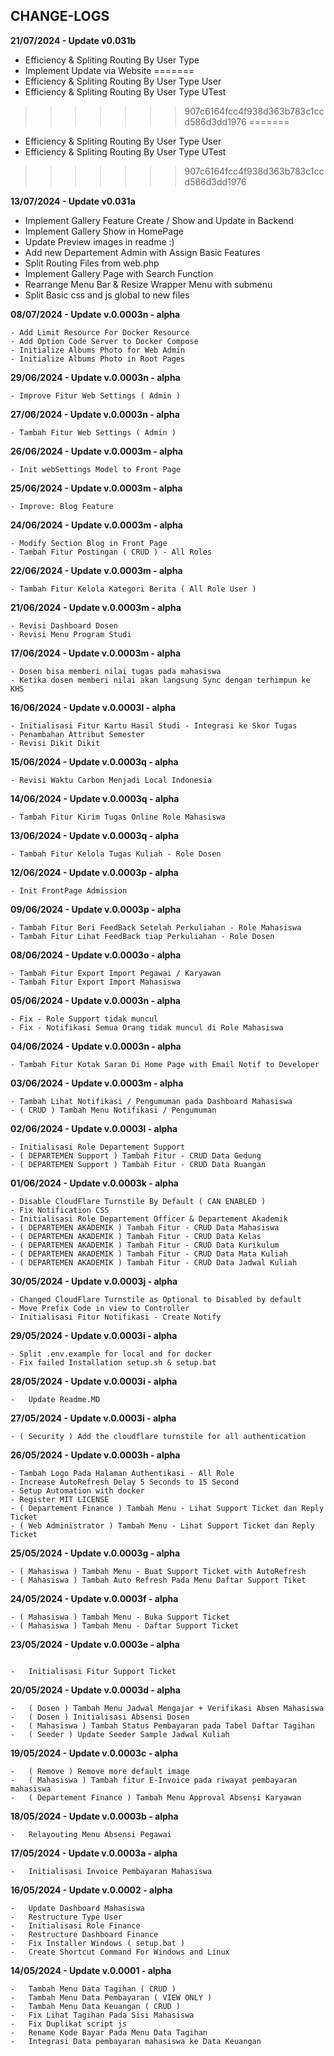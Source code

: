 ## CHANGE-LOGS

<b>21/07/2024 - Update v0.031b</b>
- Efficiency & Spliting Routing By User Type
- Implement Update via Website
=======
- Efficiency & Spliting Routing By User Type User
- Efficiency & Spliting Routing By User Type UTest
>>>>>>> 907c6164fcc4f938d363b783c1ccd586d3dd1976
=======
- Efficiency & Spliting Routing By User Type User
- Efficiency & Spliting Routing By User Type UTest
>>>>>>> 907c6164fcc4f938d363b783c1ccd586d3dd1976

<b>13/07/2024 - Update v0.031a</b>
- Implement Gallery Feature Create / Show and Update in Backend
- Implement Gallery Show in HomePage
- Update Preview images in readme :)
- Add new Departement Admin with Assign Basic Features
- Split Routing Files from web.php
- Implement Gallery Page with Search Function
- Rearrange Menu Bar & Resize Wrapper Menu with submenu
- Split Basic css and js global to new files

<b>08/07/2024 - Update v.0.0003n - alpha</b>
```
- Add Limit Resource For Docker Resource
- Add Option Code Server to Docker Compose
- Initialize Albums Photo for Web Admin
- Initialize Albums Photo in Root Pages
```
<b>29/06/2024 - Update v.0.0003n - alpha</b>

```
- Improve Fitur Web Settings ( Admin )
```

<b>27/06/2024 - Update v.0.0003n - alpha</b>

```
- Tambah Fitur Web Settings ( Admin )
```

<b>26/06/2024 - Update v.0.0003m - alpha</b>

```
- Init webSettings Model to Front Page
```

<b>25/06/2024 - Update v.0.0003m - alpha</b>

```
- Improve: Blog Feature
```

<b>24/06/2024 - Update v.0.0003m - alpha</b>

```
- Modify Section Blog in Front Page
- Tambah Fitur Postingan ( CRUD ) - All Roles
```

<b>22/06/2024 - Update v.0.0003m - alpha</b>

```
- Tambah Fitur Kelola Kategori Berita ( All Role User )
```

<b>21/06/2024 - Update v.0.0003m - alpha</b>

```
- Revisi Dashboard Dosen
- Revisi Menu Program Studi
```

<b>17/06/2024 - Update v.0.0003m - alpha</b>

```
- Dosen bisa memberi nilai tugas pada mahasiswa
- Ketika dosen memberi nilai akan langsung Sync dengan terhimpun ke KHS
```

<b>16/06/2024 - Update v.0.0003l - alpha</b>

```
- Initialisasi Fitur Kartu Hasil Studi - Integrasi ke Skor Tugas
- Penambahan Attribut Semester
- Revisi Dikit Dikit
```

<b>15/06/2024 - Update v.0.0003q - alpha</b>

```
- Revisi Waktu Carbon Menjadi Local Indonesia
```

<b>14/06/2024 - Update v.0.0003q - alpha</b>

```
- Tambah Fitur Kirim Tugas Online Role Mahasiswa
```

<b>13/06/2024 - Update v.0.0003q - alpha</b>

```
- Tambah Fitur Kelola Tugas Kuliah - Role Dosen
```

<b>12/06/2024 - Update v.0.0003p - alpha</b>

```
- Init FrontPage Admission
```

<b>09/06/2024 - Update v.0.0003p - alpha</b>

```
- Tambah Fitur Beri FeedBack Setelah Perkuliahan - Role Mahasiswa
- Tambah Fitur Lihat FeedBack tiap Perkuliahan - Role Dosen
```

<b>08/06/2024 - Update v.0.0003o - alpha</b>

```
- Tambah Fitur Export Import Pegawai / Karyawan
- Tambah Fitur Export Import Mahasiswa
```

<b>05/06/2024 - Update v.0.0003n - alpha</b>

```
- Fix - Role Support tidak muncul
- Fix - Notifikasi Semua Orang tidak muncul di Role Mahasiswa
```

<b>04/06/2024 - Update v.0.0003n - alpha</b>

```
- Tambah Fitur Kotak Saran Di Home Page with Email Notif to Developer
```

<b>03/06/2024 - Update v.0.0003m - alpha</b>

```
- Tambah Lihat Notifikasi / Pengumuman pada Dashboard Mahasiswa
- ( CRUD ) Tambah Menu Notifikasi / Pengumuman
```

<b>02/06/2024 - Update v.0.0003l - alpha</b>

```
- Initialisasi Role Departement Support
- ( DEPARTEMEN Support ) Tambah Fitur - CRUD Data Gedung
- ( DEPARTEMEN Support ) Tambah Fitur - CRUD Data Ruangan
```

<b>01/06/2024 - Update v.0.0003k - alpha</b>

```
- Disable CloudFlare Turnstile By Default ( CAN ENABLED )
- Fix Notification CSS
- Initialisasi Role Departement Officer & Departement Akademik
- ( DEPARTEMEN AKADEMIK ) Tambah Fitur - CRUD Data Mahasiswa
- ( DEPARTEMEN AKADEMIK ) Tambah Fitur - CRUD Data Kelas
- ( DEPARTEMEN AKADEMIK ) Tambah Fitur - CRUD Data Kurikulum
- ( DEPARTEMEN AKADEMIK ) Tambah Fitur - CRUD Data Mata Kuliah
- ( DEPARTEMEN AKADEMIK ) Tambah Fitur - CRUD Data Jadwal Kuliah
```

<b>30/05/2024 - Update v.0.0003j - alpha</b>

```
- Changed CloudFlare Turnstile as Optional to Disabled by default
- Move Prefix Code in view to Controller
- Initialisasi Fitur Notifikasi - Create Notify
```

<b>29/05/2024 - Update v.0.0003i - alpha</b>

```
- Split .env.example for local and for docker
- Fix failed Installation setup.sh & setup.bat
```

<b>28/05/2024 - Update v.0.0003i - alpha</b>

```
-   Update Readme.MD
```

<b>27/05/2024 - Update v.0.0003i - alpha</b>

```
- ( Security ) Add the cloudflare turnstile for all authentication
```

<b>26/05/2024 - Update v.0.0003h - alpha</b>

```
- Tambah Logo Pada Halaman Authentikasi - All Role
- Increase AutoRefresh Delay 5 Seconds to 15 Second
- Setup Automation with docker
- Register MIT LICENSE
- ( Departement Finance ) Tambah Menu - Lihat Support Ticket dan Reply Ticket
- ( Web Administrator ) Tambah Menu - Lihat Support Ticket dan Reply Ticket
```

<b>25/05/2024 - Update v.0.0003g - alpha</b>

```
- ( Mahasiswa ) Tambah Menu - Buat Support Ticket with AutoRefresh
- ( Mahasiswa ) Tambah Auto Refresh Pada Menu Daftar Support Tiket
```

<b>24/05/2024 - Update v.0.0003f - alpha</b>

```
- ( Mahasiswa ) Tambah Menu - Buka Support Ticket
- ( Mahasiswa ) Tambah Menu - Daftar Support Ticket
```

<b>23/05/2024 - Update v.0.0003e - alpha</b>

```

-   Initialisasi Fitur Support Ticket
```

<b>20/05/2024 - Update v.0.0003d - alpha</b>

```
-   ( Dosen ) Tambah Menu Jadwal Mengajar + Verifikasi Absen Mahasiswa
-   ( Dosen ) Initialisasi Absensi Dosen
-   ( Mahasiswa ) Tambah Status Pembayaran pada Tabel Daftar Tagihan
-   ( Seeder ) Update Seeder Sample Jadwal Kuliah

```

<b>19/05/2024 - Update v.0.0003c - alpha</b>

```
-   ( Remove ) Remove more default image
-   ( Mahasiswa ) Tambah fitur E-Invoice pada riwayat pembayaran mahasiswa
-   ( Departement Finance ) Tambah Menu Approval Absensi Karyawan
```

<b>18/05/2024 - Update v.0.0003b - alpha</b>

```
-   Relayouting Menu Absensi Pegawai
```

<b>17/05/2024 - Update v.0.0003a - alpha</b>

```
-   Initialisasi Invoice Pembayaran Mahasiswa
```

<b>16/05/2024 - Update v.0.0002 - alpha</b>

```
-   Update Dashboard Mahasiswa
-   Restructure Type User
-   Initialisasi Role Finance
-   Restructure Dashboard Finance
-   Fix Installer Windows ( setup.bat )
-   Create Shortcut Command For Windows and Linux
```

<b>14/05/2024 - Update v.0.0001 - alpha</b>

```
-   Tambah Menu Data Tagihan ( CRUD )
-   Tambah Menu Data Pembayaran ( VIEW ONLY )
-   Tambah Menu Data Keuangan ( CRUD )
-   Fix Lihat Tagihan Pada Sisi Mahasiswa
-   Fix Duplikat script js
-   Rename Kode Bayar Pada Menu Data Tagihan
-   Integrasi Data pembayaran mahasiswa ke Data Keuangan
```
